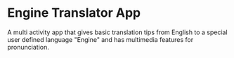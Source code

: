 # Engine Translator App
 A multi activity app that gives basic translation tips from English to a special user defined language "Engine" and has multimedia features for pronunciation.
